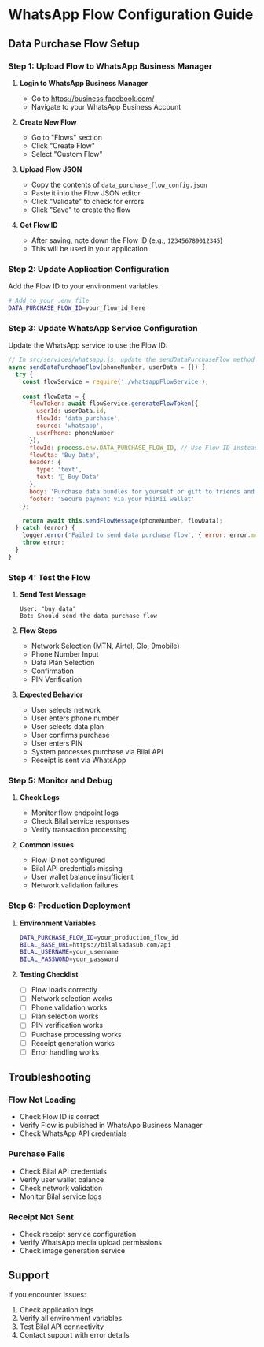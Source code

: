 # WhatsApp Flow Configuration Guide

## Data Purchase Flow Setup

### Step 1: Upload Flow to WhatsApp Business Manager

1. **Login to WhatsApp Business Manager**
   - Go to https://business.facebook.com/
   - Navigate to your WhatsApp Business Account

2. **Create New Flow**
   - Go to "Flows" section
   - Click "Create Flow"
   - Select "Custom Flow"

3. **Upload Flow JSON**
   - Copy the contents of `data_purchase_flow_config.json`
   - Paste it into the Flow JSON editor
   - Click "Validate" to check for errors
   - Click "Save" to create the flow

4. **Get Flow ID**
   - After saving, note down the Flow ID (e.g., `123456789012345`)
   - This will be used in your application

### Step 2: Update Application Configuration

Add the Flow ID to your environment variables:

```bash
# Add to your .env file
DATA_PURCHASE_FLOW_ID=your_flow_id_here
```

### Step 3: Update WhatsApp Service Configuration

Update the WhatsApp service to use the Flow ID:

```javascript
// In src/services/whatsapp.js, update the sendDataPurchaseFlow method
async sendDataPurchaseFlow(phoneNumber, userData = {}) {
  try {
    const flowService = require('./whatsappFlowService');
    
    const flowData = {
      flowToken: await flowService.generateFlowToken({
        userId: userData.id,
        flowId: 'data_purchase',
        source: 'whatsapp',
        userPhone: phoneNumber
      }),
      flowId: process.env.DATA_PURCHASE_FLOW_ID, // Use Flow ID instead of flowJson
      flowCta: 'Buy Data',
      header: {
        type: 'text',
        text: '📶 Buy Data'
      },
      body: 'Purchase data bundles for yourself or gift to friends and family. Select network, phone number, and plan.',
      footer: 'Secure payment via your MiiMii wallet'
    };

    return await this.sendFlowMessage(phoneNumber, flowData);
  } catch (error) {
    logger.error('Failed to send data purchase flow', { error: error.message, phoneNumber });
    throw error;
  }
}
```

### Step 4: Test the Flow

1. **Send Test Message**
   ```
   User: "buy data"
   Bot: Should send the data purchase flow
   ```

2. **Flow Steps**
   - Network Selection (MTN, Airtel, Glo, 9mobile)
   - Phone Number Input
   - Data Plan Selection
   - Confirmation
   - PIN Verification

3. **Expected Behavior**
   - User selects network
   - User enters phone number
   - User selects data plan
   - User confirms purchase
   - User enters PIN
   - System processes purchase via Bilal API
   - Receipt is sent via WhatsApp

### Step 5: Monitor and Debug

1. **Check Logs**
   - Monitor flow endpoint logs
   - Check Bilal service responses
   - Verify transaction processing

2. **Common Issues**
   - Flow ID not configured
   - Bilal API credentials missing
   - User wallet balance insufficient
   - Network validation failures

### Step 6: Production Deployment

1. **Environment Variables**
   ```bash
   DATA_PURCHASE_FLOW_ID=your_production_flow_id
   BILAL_BASE_URL=https://bilalsadasub.com/api
   BILAL_USERNAME=your_username
   BILAL_PASSWORD=your_password
   ```

2. **Testing Checklist**
   - [ ] Flow loads correctly
   - [ ] Network selection works
   - [ ] Phone validation works
   - [ ] Plan selection works
   - [ ] PIN verification works
   - [ ] Purchase processing works
   - [ ] Receipt generation works
   - [ ] Error handling works

## Troubleshooting

### Flow Not Loading
- Check Flow ID is correct
- Verify Flow is published in WhatsApp Business Manager
- Check WhatsApp API credentials

### Purchase Fails
- Check Bilal API credentials
- Verify user wallet balance
- Check network validation
- Monitor Bilal service logs

### Receipt Not Sent
- Check receipt service configuration
- Verify WhatsApp media upload permissions
- Check image generation service

## Support

If you encounter issues:
1. Check application logs
2. Verify all environment variables
3. Test Bilal API connectivity
4. Contact support with error details
